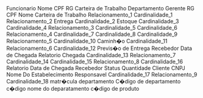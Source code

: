 
<?xml version="1.0" encoding="UTF-8" standalone="no"?>
<DIAGRAMA ID="1" TIPO="tpConceitual" UniversalUnicID="27C-58-CBA2-29-4055-C9-6D">
<InfoDiagrama ID="1">
<Versao Valor="3.2.0"/>
<Autores/>
<Observacao/>
<Width Valor="4096"/>
<Height Valor="4096"/>
<Alinhamento_v Valor="50"/>
<Alinhamento_h Valor="60"/>
<Zoom Valor="75"/>
<Fonte Estilo="1" Nome="Arial" Tamanho="12"/>
<Localizacao Left="0" Top="107"/>
<Realce Valor="false"/>
</InfoDiagrama>
<Entidade ID="3">
<Bounds Height="58" Left="923" Top="230" Width="120"/>
<DisablePainted Valor="false"/>
<Texto>Funcionario</Texto>
<Observacao/>
<Dicionario/>
<Fonte Estilo="1" Nome="Arial" Tamanho="12"/>
<Ancorado Valor="false"/>
<AtributosOcultos Valor=""/>
</Entidade>
<Atributo ID="9">
<Bounds Height="14" Left="1083" Top="260" Width="57"/>
<DisablePainted Valor="false"/>
<Texto>Nome</Texto>
<Observacao/>
<Dicionario/>
<Fonte Estilo="1" Nome="Arial" Tamanho="12"/>
<Ancorado Valor="false"/>
<DirecaoFromInspector Valor="0"/>
<Autosize Valor="true"/>
<Identificador Valor="false"/>
<Opcional Valor="false"/>
<Multivalorado Valor="false"/>
<CardMinFromString Valor="1"/>
<CardMaxFromString Valor="n"/>
<TipoAtributo Valor=""/>
</Atributo>
<Ligacao ID="10">
<DisablePainted Valor="false"/>
<Tag LinhaMestre="-1"/>
<Dashed Valor="false"/>
<Ancorado Valor="false"/>
<TemSetaPontaA Valor="false"/>
<TemSetaPontaB Valor="false"/>
<SetaAberta Valor="true"/>
<SetaLargura Valor="10"/>
<Inteligente Valor="true"/>
<Largura Valor="1"/>
<Ligacoes PontaA="3" PontaB="9"/>
<Pontos>
<Ponto Left="1040" Top="264"/>
<Ponto Left="1060" Top="264"/>
<Ponto Left="1060" Top="264"/>
<Ponto Left="1079" Top="264"/>
</Pontos>
</Ligacao>
<Atributo ID="11">
<Bounds Height="14" Left="1083" Top="246" Width="47"/>
<DisablePainted Valor="false"/>
<Texto>CPF</Texto>
<Observacao/>
<Dicionario/>
<Fonte Estilo="1" Nome="Arial" Tamanho="12"/>
<Ancorado Valor="false"/>
<DirecaoFromInspector Valor="0"/>
<Autosize Valor="true"/>
<Identificador Valor="false"/>
<Opcional Valor="false"/>
<Multivalorado Valor="false"/>
<CardMinFromString Valor="1"/>
<CardMaxFromString Valor="n"/>
<TipoAtributo Valor=""/>
</Atributo>
<Ligacao ID="12">
<DisablePainted Valor="false"/>
<Tag LinhaMestre="-1"/>
<Dashed Valor="false"/>
<Ancorado Valor="false"/>
<TemSetaPontaA Valor="false"/>
<TemSetaPontaB Valor="false"/>
<SetaAberta Valor="true"/>
<SetaLargura Valor="10"/>
<Inteligente Valor="true"/>
<Largura Valor="1"/>
<Ligacoes PontaA="3" PontaB="11"/>
<Pontos>
<Ponto Left="1040" Top="250"/>
<Ponto Left="1060" Top="250"/>
<Ponto Left="1060" Top="250"/>
<Ponto Left="1079" Top="250"/>
</Pontos>
</Ligacao>
<Atributo ID="15">
<Bounds Height="14" Left="1038" Top="196" Width="41"/>
<DisablePainted Valor="false"/>
<Texto>RG</Texto>
<Observacao/>
<Dicionario/>
<Fonte Estilo="1" Nome="Arial" Tamanho="12"/>
<Ancorado Valor="false"/>
<DirecaoFromInspector Valor="0"/>
<Autosize Valor="true"/>
<Identificador Valor="false"/>
<Opcional Valor="false"/>
<Multivalorado Valor="false"/>
<CardMinFromString Valor="1"/>
<CardMaxFromString Valor="n"/>
<TipoAtributo Valor=""/>
</Atributo>
<Ligacao ID="16">
<DisablePainted Valor="false"/>
<Tag LinhaMestre="-1"/>
<Dashed Valor="false"/>
<Ancorado Valor="false"/>
<TemSetaPontaA Valor="false"/>
<TemSetaPontaB Valor="false"/>
<SetaAberta Valor="true"/>
<SetaLargura Valor="10"/>
<Inteligente Valor="true"/>
<Largura Valor="1"/>
<Ligacoes PontaA="3" PontaB="15"/>
<Pontos>
<Ponto Left="1025" Top="226"/>
<Ponto Left="1025" Top="217"/>
<Ponto Left="1025" Top="217"/>
<Ponto Left="1025" Top="200"/>
<Ponto Left="1034" Top="200"/>
</Pontos>
</Ligacao>
<Atributo ID="20">
<Bounds Height="14" Left="1083" Top="278" Width="146"/>
<DisablePainted Valor="false"/>
<Texto>Carteira de Trabalho</Texto>
<Observacao/>
<Dicionario/>
<Fonte Estilo="1" Nome="Arial" Tamanho="12"/>
<Ancorado Valor="false"/>
<DirecaoFromInspector Valor="0"/>
<Autosize Valor="true"/>
<Identificador Valor="false"/>
<Opcional Valor="false"/>
<Multivalorado Valor="false"/>
<CardMinFromString Valor="1"/>
<CardMaxFromString Valor="n"/>
<TipoAtributo Valor=""/>
</Atributo>
<Ligacao ID="21">
<DisablePainted Valor="false"/>
<Tag LinhaMestre="-1"/>
<Dashed Valor="false"/>
<Ancorado Valor="false"/>
<TemSetaPontaA Valor="false"/>
<TemSetaPontaB Valor="false"/>
<SetaAberta Valor="true"/>
<SetaLargura Valor="10"/>
<Inteligente Valor="true"/>
<Largura Valor="1"/>
<Ligacoes PontaA="20" PontaB="3"/>
<Pontos>
<Ponto Left="1079" Top="282"/>
<Ponto Left="1060" Top="282"/>
<Ponto Left="1060" Top="282"/>
<Ponto Left="1040" Top="282"/>
</Pontos>
</Ligacao>
<Entidade ID="29">
<Bounds Height="58" Left="513" Top="42" Width="120"/>
<DisablePainted Valor="false"/>
<Texto>Departamento</Texto>
<Observacao/>
<Dicionario/>
<Fonte Estilo="1" Nome="Arial" Tamanho="12"/>
<Ancorado Valor="false"/>
<AtributosOcultos Valor=""/>
</Entidade>
<Entidade ID="36">
<Bounds Height="58" Left="498" Top="238" Width="120"/>
<DisablePainted Valor="false"/>
<Texto>Gerente</Texto>
<Observacao/>
<Dicionario/>
<Fonte Estilo="1" Nome="Arial" Tamanho="12"/>
<Ancorado Valor="false"/>
<AtributosOcultos Valor=""/>
</Entidade>
<Ligacao ID="37">
<DisablePainted Valor="false"/>
<Tag LinhaMestre="-1"/>
<Dashed Valor="false"/>
<Ancorado Valor="false"/>
<TemSetaPontaA Valor="false"/>
<TemSetaPontaB Valor="false"/>
<SetaAberta Valor="true"/>
<SetaLargura Valor="10"/>
<Inteligente Valor="true"/>
<Largura Valor="1"/>
<Ligacoes PontaA="36" PontaB="38"/>
<Pontos>
<Ponto Left="600" Top="234"/>
<Ponto Left="600" Top="225"/>
<Ponto Left="600" Top="225"/>
<Ponto Left="600" Top="208"/>
<Ponto Left="609" Top="208"/>
</Pontos>
</Ligacao>
<Atributo ID="38">
<Bounds Height="14" Left="613" Top="204" Width="41"/>
<DisablePainted Valor="false"/>
<Texto>RG</Texto>
<Observacao/>
<Dicionario/>
<Fonte Estilo="1" Nome="Arial" Tamanho="12"/>
<Ancorado Valor="false"/>
<DirecaoFromInspector Valor="0"/>
<Autosize Valor="true"/>
<Identificador Valor="false"/>
<Opcional Valor="false"/>
<Multivalorado Valor="false"/>
<CardMinFromString Valor="1"/>
<CardMaxFromString Valor="n"/>
<TipoAtributo Valor=""/>
</Atributo>
<Ligacao ID="39">
<DisablePainted Valor="false"/>
<Tag LinhaMestre="-1"/>
<Dashed Valor="false"/>
<Ancorado Valor="false"/>
<TemSetaPontaA Valor="false"/>
<TemSetaPontaB Valor="false"/>
<SetaAberta Valor="true"/>
<SetaLargura Valor="10"/>
<Inteligente Valor="true"/>
<Largura Valor="1"/>
<Ligacoes PontaA="36" PontaB="42"/>
<Pontos>
<Ponto Left="615" Top="258"/>
<Ponto Left="635" Top="258"/>
<Ponto Left="635" Top="258"/>
<Ponto Left="654" Top="258"/>
</Pontos>
</Ligacao>
<Ligacao ID="40">
<DisablePainted Valor="false"/>
<Tag LinhaMestre="-1"/>
<Dashed Valor="false"/>
<Ancorado Valor="false"/>
<TemSetaPontaA Valor="false"/>
<TemSetaPontaB Valor="false"/>
<SetaAberta Valor="true"/>
<SetaLargura Valor="10"/>
<Inteligente Valor="true"/>
<Largura Valor="1"/>
<Ligacoes PontaA="36" PontaB="43"/>
<Pontos>
<Ponto Left="615" Top="272"/>
<Ponto Left="635" Top="272"/>
<Ponto Left="635" Top="272"/>
<Ponto Left="654" Top="272"/>
</Pontos>
</Ligacao>
<Ligacao ID="41">
<DisablePainted Valor="false"/>
<Tag LinhaMestre="-1"/>
<Dashed Valor="false"/>
<Ancorado Valor="false"/>
<TemSetaPontaA Valor="false"/>
<TemSetaPontaB Valor="false"/>
<SetaAberta Valor="true"/>
<SetaLargura Valor="10"/>
<Inteligente Valor="true"/>
<Largura Valor="1"/>
<Ligacoes PontaA="44" PontaB="36"/>
<Pontos>
<Ponto Left="654" Top="290"/>
<Ponto Left="635" Top="290"/>
<Ponto Left="635" Top="290"/>
<Ponto Left="615" Top="290"/>
</Pontos>
</Ligacao>
<Atributo ID="42">
<Bounds Height="14" Left="658" Top="254" Width="47"/>
<DisablePainted Valor="false"/>
<Texto>CPF</Texto>
<Observacao/>
<Dicionario/>
<Fonte Estilo="1" Nome="Arial" Tamanho="12"/>
<Ancorado Valor="false"/>
<DirecaoFromInspector Valor="0"/>
<Autosize Valor="true"/>
<Identificador Valor="false"/>
<Opcional Valor="false"/>
<Multivalorado Valor="false"/>
<CardMinFromString Valor="1"/>
<CardMaxFromString Valor="n"/>
<TipoAtributo Valor=""/>
</Atributo>
<Atributo ID="43">
<Bounds Height="14" Left="658" Top="268" Width="57"/>
<DisablePainted Valor="false"/>
<Texto>Nome</Texto>
<Observacao/>
<Dicionario/>
<Fonte Estilo="1" Nome="Arial" Tamanho="12"/>
<Ancorado Valor="false"/>
<DirecaoFromInspector Valor="0"/>
<Autosize Valor="true"/>
<Identificador Valor="false"/>
<Opcional Valor="false"/>
<Multivalorado Valor="false"/>
<CardMinFromString Valor="1"/>
<CardMaxFromString Valor="n"/>
<TipoAtributo Valor=""/>
</Atributo>
<Atributo ID="44">
<Bounds Height="14" Left="658" Top="286" Width="146"/>
<DisablePainted Valor="false"/>
<Texto>Carteira de Trabalho</Texto>
<Observacao/>
<Dicionario/>
<Fonte Estilo="1" Nome="Arial" Tamanho="12"/>
<Ancorado Valor="false"/>
<DirecaoFromInspector Valor="0"/>
<Autosize Valor="true"/>
<Identificador Valor="false"/>
<Opcional Valor="false"/>
<Multivalorado Valor="false"/>
<CardMinFromString Valor="1"/>
<CardMaxFromString Valor="n"/>
<TipoAtributo Valor=""/>
</Atributo>
<Relacionamento ID="50">
<Bounds Height="50" Left="753" Top="325" Width="150"/>
<DisablePainted Valor="false"/>
<Texto>Relacionamento_1</Texto>
<Observacao/>
<Dicionario/>
<Fonte Estilo="1" Nome="Arial" Tamanho="12"/>
<Ancorado Valor="false"/>
</Relacionamento>
<Ligacao ID="55">
<DisablePainted Valor="false"/>
<Tag LinhaMestre="-1"/>
<Dashed Valor="false"/>
<Ancorado Valor="false"/>
<TemSetaPontaA Valor="false"/>
<TemSetaPontaB Valor="false"/>
<SetaAberta Valor="true"/>
<SetaLargura Valor="10"/>
<Inteligente Valor="true"/>
<Largura Valor="1"/>
<Ligacoes PontaA="36" PontaB="50"/>
<Pontos>
<Ponto Left="582" Top="293"/>
<Ponto Left="582" Top="339"/>
<Ponto Left="775" Top="339"/>
</Pontos>
<Cardinalidade ID="58">
<Bounds Height="15" Left="548" Top="303" Width="36"/>
<DisablePainted Valor="false"/>
<Texto>Cardinalidade_1</Texto>
<Observacao/>
<Dicionario/>
<Fonte Estilo="1" Nome="Arial" Tamanho="12"/>
<Ancorado Valor="false"/>
<TamanhoAutmatico Valor="true"/>
<Card Valor="2"/>
<MovimentacaoManual Valor="false"/>
<Papel Valor=""/>
</Cardinalidade>
</Ligacao>
<Relacionamento ID="63">
<Bounds Height="50" Left="482" Top="142" Width="150"/>
<DisablePainted Valor="false"/>
<Texto>Relacionamento_2</Texto>
<Observacao/>
<Dicionario/>
<Fonte Estilo="1" Nome="Arial" Tamanho="12"/>
<Ancorado Valor="false"/>
</Relacionamento>
<Entidade ID="68">
<Bounds Height="58" Left="456" Top="482" Width="120"/>
<DisablePainted Valor="false"/>
<Texto>Entrega</Texto>
<Observacao/>
<Dicionario/>
<Fonte Estilo="1" Nome="Arial" Tamanho="12"/>
<Ancorado Valor="false"/>
<AtributosOcultos Valor=""/>
</Entidade>
<Ligacao ID="69">
<DisablePainted Valor="false"/>
<Tag LinhaMestre="-1"/>
<Dashed Valor="false"/>
<Ancorado Valor="false"/>
<TemSetaPontaA Valor="false"/>
<TemSetaPontaB Valor="false"/>
<SetaAberta Valor="true"/>
<SetaLargura Valor="10"/>
<Inteligente Valor="true"/>
<Largura Valor="1"/>
<Ligacoes PontaA="50" PontaB="3"/>
<Pontos>
<Ponto Left="825" Top="322"/>
<Ponto Left="825" Top="303"/>
<Ponto Left="991" Top="303"/>
<Ponto Left="991" Top="285"/>
</Pontos>
<Cardinalidade ID="70">
<Bounds Height="15" Left="957" Top="295" Width="36"/>
<DisablePainted Valor="false"/>
<Texto>Cardinalidade_2</Texto>
<Observacao/>
<Dicionario/>
<Fonte Estilo="1" Nome="Arial" Tamanho="12"/>
<Ancorado Valor="false"/>
<TamanhoAutmatico Valor="true"/>
<Card Valor="2"/>
<MovimentacaoManual Valor="false"/>
<Papel Valor=""/>
</Cardinalidade>
</Ligacao>
<Entidade ID="72">
<Bounds Height="58" Left="867" Top="566" Width="120"/>
<DisablePainted Valor="false"/>
<Texto>Estoque</Texto>
<Observacao/>
<Dicionario/>
<Fonte Estilo="1" Nome="Arial" Tamanho="12"/>
<Ancorado Valor="false"/>
<AtributosOcultos Valor=""/>
</Entidade>
<Ligacao ID="73">
<DisablePainted Valor="false"/>
<Tag LinhaMestre="-1"/>
<Dashed Valor="false"/>
<Ancorado Valor="false"/>
<TemSetaPontaA Valor="false"/>
<TemSetaPontaB Valor="false"/>
<SetaAberta Valor="true"/>
<SetaLargura Valor="10"/>
<Inteligente Valor="true"/>
<Largura Valor="1"/>
<Ligacoes PontaA="36" PontaB="63"/>
<Pontos>
<Ponto Left="553" Top="234"/>
<Ponto Left="553" Top="212"/>
<Ponto Left="554" Top="212"/>
<Ponto Left="554" Top="189"/>
</Pontos>
<Cardinalidade ID="74">
<Bounds Height="15" Left="519" Top="215" Width="34"/>
<DisablePainted Valor="false"/>
<Texto>Cardinalidade_3</Texto>
<Observacao/>
<Dicionario/>
<Fonte Estilo="1" Nome="Arial" Tamanho="12"/>
<Ancorado Valor="false"/>
<TamanhoAutmatico Valor="true"/>
<Card Valor="0"/>
<MovimentacaoManual Valor="false"/>
<Papel Valor=""/>
</Cardinalidade>
</Ligacao>
<Ligacao ID="75">
<DisablePainted Valor="false"/>
<Tag LinhaMestre="-1"/>
<Dashed Valor="false"/>
<Ancorado Valor="false"/>
<TemSetaPontaA Valor="false"/>
<TemSetaPontaB Valor="false"/>
<SetaAberta Valor="true"/>
<SetaLargura Valor="10"/>
<Inteligente Valor="true"/>
<Largura Valor="1"/>
<Ligacoes PontaA="29" PontaB="63"/>
<Pontos>
<Ponto Left="579" Top="97"/>
<Ponto Left="579" Top="118"/>
<Ponto Left="579" Top="118"/>
<Ponto Left="579" Top="148"/>
</Pontos>
<Cardinalidade ID="76">
<Bounds Height="15" Left="547" Top="107" Width="34"/>
<DisablePainted Valor="false"/>
<Texto>Cardinalidade_4</Texto>
<Observacao/>
<Dicionario/>
<Fonte Estilo="1" Nome="Arial" Tamanho="12"/>
<Ancorado Valor="false"/>
<TamanhoAutmatico Valor="true"/>
<Card Valor="0"/>
<MovimentacaoManual Valor="false"/>
<Papel Valor=""/>
</Cardinalidade>
</Ligacao>
<Relacionamento ID="79">
<Bounds Height="50" Left="406" Top="367" Width="150"/>
<DisablePainted Valor="false"/>
<Texto>Relacionamento_3</Texto>
<Observacao/>
<Dicionario/>
<Fonte Estilo="1" Nome="Arial" Tamanho="12"/>
<Ancorado Valor="false"/>
</Relacionamento>
<Ligacao ID="80">
<DisablePainted Valor="false"/>
<Tag LinhaMestre="-1"/>
<Dashed Valor="false"/>
<Ancorado Valor="false"/>
<TemSetaPontaA Valor="false"/>
<TemSetaPontaB Valor="false"/>
<SetaAberta Valor="true"/>
<SetaLargura Valor="10"/>
<Inteligente Valor="true"/>
<Largura Valor="1"/>
<Ligacoes PontaA="36" PontaB="79"/>
<Pontos>
<Ponto Left="494" Top="265"/>
<Ponto Left="453" Top="265"/>
<Ponto Left="453" Top="373"/>
</Pontos>
<Cardinalidade ID="81">
<Bounds Height="15" Left="454" Top="252" Width="34"/>
<DisablePainted Valor="false"/>
<Texto>Cardinalidade_5</Texto>
<Observacao/>
<Dicionario/>
<Fonte Estilo="1" Nome="Arial" Tamanho="12"/>
<Ancorado Valor="false"/>
<TamanhoAutmatico Valor="true"/>
<Card Valor="0"/>
<MovimentacaoManual Valor="false"/>
<Papel Valor=""/>
</Cardinalidade>
</Ligacao>
<Ligacao ID="82">
<DisablePainted Valor="false"/>
<Tag LinhaMestre="-1"/>
<Dashed Valor="false"/>
<Ancorado Valor="false"/>
<TemSetaPontaA Valor="false"/>
<TemSetaPontaB Valor="false"/>
<SetaAberta Valor="true"/>
<SetaLargura Valor="10"/>
<Inteligente Valor="true"/>
<Largura Valor="1"/>
<Ligacoes PontaA="79" PontaB="68"/>
<Pontos>
<Ponto Left="503" Top="406"/>
<Ponto Left="503" Top="446"/>
<Ponto Left="503" Top="446"/>
<Ponto Left="503" Top="478"/>
</Pontos>
<Cardinalidade ID="83">
<Bounds Height="15" Left="469" Top="459" Width="36"/>
<DisablePainted Valor="false"/>
<Texto>Cardinalidade_6</Texto>
<Observacao/>
<Dicionario/>
<Fonte Estilo="1" Nome="Arial" Tamanho="12"/>
<Ancorado Valor="false"/>
<TamanhoAutmatico Valor="true"/>
<Card Valor="3"/>
<MovimentacaoManual Valor="false"/>
<Papel Valor=""/>
</Cardinalidade>
</Ligacao>
<Relacionamento ID="84">
<Bounds Height="50" Left="593" Top="566" Width="150"/>
<DisablePainted Valor="false"/>
<Texto>Relacionamento_4</Texto>
<Observacao/>
<Dicionario/>
<Fonte Estilo="1" Nome="Arial" Tamanho="12"/>
<Ancorado Valor="false"/>
</Relacionamento>
<Ligacao ID="85">
<DisablePainted Valor="false"/>
<Tag LinhaMestre="-1"/>
<Dashed Valor="false"/>
<Ancorado Valor="false"/>
<TemSetaPontaA Valor="false"/>
<TemSetaPontaB Valor="false"/>
<SetaAberta Valor="true"/>
<SetaLargura Valor="10"/>
<Inteligente Valor="true"/>
<Largura Valor="1"/>
<Ligacoes PontaA="68" PontaB="84"/>
<Pontos>
<Ponto Left="545" Top="537"/>
<Ponto Left="545" Top="623"/>
<Ponto Left="640" Top="623"/>
<Ponto Left="640" Top="605"/>
</Pontos>
<Cardinalidade ID="86">
<Bounds Height="15" Left="511" Top="547" Width="34"/>
<DisablePainted Valor="false"/>
<Texto>Cardinalidade_7</Texto>
<Observacao/>
<Dicionario/>
<Fonte Estilo="1" Nome="Arial" Tamanho="12"/>
<Ancorado Valor="false"/>
<TamanhoAutmatico Valor="true"/>
<Card Valor="0"/>
<MovimentacaoManual Valor="false"/>
<Papel Valor=""/>
</Cardinalidade>
</Ligacao>
<Ligacao ID="87">
<DisablePainted Valor="false"/>
<Tag LinhaMestre="-1"/>
<Dashed Valor="false"/>
<Ancorado Valor="false"/>
<TemSetaPontaA Valor="false"/>
<TemSetaPontaB Valor="false"/>
<SetaAberta Valor="true"/>
<SetaLargura Valor="10"/>
<Inteligente Valor="true"/>
<Largura Valor="1"/>
<Ligacoes PontaA="84" PontaB="72"/>
<Pontos>
<Ponto Left="690" Top="605"/>
<Ponto Left="690" Top="631"/>
<Ponto Left="918" Top="631"/>
<Ponto Left="918" Top="621"/>
</Pontos>
<Cardinalidade ID="88">
<Bounds Height="15" Left="1010" Top="621" Width="36"/>
<DisablePainted Valor="false"/>
<Texto>Cardinalidade_8</Texto>
<Observacao/>
<Dicionario/>
<Fonte Estilo="1" Nome="Arial" Tamanho="12"/>
<Ancorado Valor="false"/>
<TamanhoAutmatico Valor="true"/>
<Card Valor="2"/>
<MovimentacaoManual Valor="true"/>
<Papel Valor=""/>
</Cardinalidade>
</Ligacao>
<Ligacao ID="102">
<DisablePainted Valor="false"/>
<Tag LinhaMestre="-1"/>
<Dashed Valor="false"/>
<Ancorado Valor="false"/>
<TemSetaPontaA Valor="false"/>
<TemSetaPontaB Valor="false"/>
<SetaAberta Valor="true"/>
<SetaLargura Valor="10"/>
<Inteligente Valor="true"/>
<Largura Valor="1"/>
<Ligacoes PontaA="103" PontaB="68"/>
<Pontos>
<Ponto Left="783" Top="416"/>
<Ponto Left="532" Top="416"/>
<Ponto Left="532" Top="478"/>
</Pontos>
<Cardinalidade ID="104">
<Bounds Height="15" Left="540" Top="459" Width="36"/>
<DisablePainted Valor="false"/>
<Texto>Cardinalidade_9</Texto>
<Observacao/>
<Dicionario/>
<Fonte Estilo="1" Nome="Arial" Tamanho="12"/>
<Ancorado Valor="false"/>
<TamanhoAutmatico Valor="true"/>
<Card Valor="3"/>
<MovimentacaoManual Valor="true"/>
<Papel Valor=""/>
</Cardinalidade>
</Ligacao>
<Relacionamento ID="103">
<Bounds Height="50" Left="786" Top="394" Width="150"/>
<DisablePainted Valor="false"/>
<Texto>Relacionamento_5</Texto>
<Observacao/>
<Dicionario/>
<Fonte Estilo="1" Nome="Arial" Tamanho="12"/>
<Ancorado Valor="false"/>
</Relacionamento>
<Ligacao ID="105">
<DisablePainted Valor="false"/>
<Tag LinhaMestre="-1"/>
<Dashed Valor="false"/>
<Ancorado Valor="false"/>
<TemSetaPontaA Valor="false"/>
<TemSetaPontaB Valor="false"/>
<SetaAberta Valor="true"/>
<SetaLargura Valor="10"/>
<Inteligente Valor="true"/>
<Largura Valor="1"/>
<Ligacoes PontaA="3" PontaB="103"/>
<Pontos>
<Ponto Left="994" Top="285"/>
<Ponto Left="994" Top="408"/>
<Ponto Left="908" Top="408"/>
</Pontos>
<Cardinalidade ID="106">
<Bounds Height="15" Left="994" Top="305" Width="34"/>
<DisablePainted Valor="false"/>
<Texto>Cardinalidade_10</Texto>
<Observacao/>
<Dicionario/>
<Fonte Estilo="1" Nome="Arial" Tamanho="12"/>
<Ancorado Valor="false"/>
<TamanhoAutmatico Valor="true"/>
<Card Valor="0"/>
<MovimentacaoManual Valor="true"/>
<Papel Valor=""/>
</Cardinalidade>
</Ligacao>
<Entidade ID="109">
<Bounds Height="58" Left="958" Top="461" Width="120"/>
<DisablePainted Valor="false"/>
<Texto>Caminh�o</Texto>
<Observacao/>
<Dicionario/>
<Fonte Estilo="1" Nome="Arial" Tamanho="12"/>
<Ancorado Valor="false"/>
<AtributosOcultos Valor=""/>
</Entidade>
<Ligacao ID="110">
<DisablePainted Valor="false"/>
<Tag LinhaMestre="-1"/>
<Dashed Valor="false"/>
<Ancorado Valor="false"/>
<TemSetaPontaA Valor="false"/>
<TemSetaPontaB Valor="false"/>
<SetaAberta Valor="true"/>
<SetaLargura Valor="10"/>
<Inteligente Valor="true"/>
<Largura Valor="1"/>
<Ligacoes PontaA="111" PontaB="68"/>
<Pontos>
<Ponto Left="652" Top="504"/>
<Ponto Left="612" Top="504"/>
<Ponto Left="612" Top="515"/>
<Ponto Left="573" Top="515"/>
</Pontos>
<Cardinalidade ID="112">
<Bounds Height="15" Left="583" Top="502" Width="36"/>
<DisablePainted Valor="false"/>
<Texto>Cardinalidade_11</Texto>
<Observacao/>
<Dicionario/>
<Fonte Estilo="1" Nome="Arial" Tamanho="12"/>
<Ancorado Valor="false"/>
<TamanhoAutmatico Valor="true"/>
<Card Valor="3"/>
<MovimentacaoManual Valor="false"/>
<Papel Valor=""/>
</Cardinalidade>
</Ligacao>
<Relacionamento ID="111">
<Bounds Height="50" Left="655" Top="482" Width="150"/>
<DisablePainted Valor="false"/>
<Texto>Relacionamento_6</Texto>
<Observacao/>
<Dicionario/>
<Fonte Estilo="1" Nome="Arial" Tamanho="12"/>
<Ancorado Valor="false"/>
</Relacionamento>
<Ligacao ID="113">
<DisablePainted Valor="false"/>
<Tag LinhaMestre="-1"/>
<Dashed Valor="false"/>
<Ancorado Valor="false"/>
<TemSetaPontaA Valor="false"/>
<TemSetaPontaB Valor="false"/>
<SetaAberta Valor="true"/>
<SetaLargura Valor="10"/>
<Inteligente Valor="true"/>
<Largura Valor="1"/>
<Ligacoes PontaA="109" PontaB="111"/>
<Pontos>
<Ponto Left="954" Top="489"/>
<Ponto Left="878" Top="489"/>
<Ponto Left="878" Top="504"/>
<Ponto Left="802" Top="504"/>
</Pontos>
<Cardinalidade ID="114">
<Bounds Height="15" Left="914" Top="476" Width="36"/>
<DisablePainted Valor="false"/>
<Texto>Cardinalidade_12</Texto>
<Observacao/>
<Dicionario/>
<Fonte Estilo="1" Nome="Arial" Tamanho="12"/>
<Ancorado Valor="false"/>
<TamanhoAutmatico Valor="true"/>
<Card Valor="3"/>
<MovimentacaoManual Valor="false"/>
<Papel Valor=""/>
</Cardinalidade>
</Ligacao>
<Atributo ID="123">
<Bounds Height="14" Left="269" Top="451" Width="143"/>
<DisablePainted Valor="false"/>
<Texto>Previs�o de Entrega</Texto>
<Observacao/>
<Dicionario/>
<Fonte Estilo="1" Nome="Arial" Tamanho="12"/>
<Ancorado Valor="false"/>
<DirecaoFromInspector Valor="1"/>
<Autosize Valor="true"/>
<Identificador Valor="false"/>
<Opcional Valor="false"/>
<Multivalorado Valor="false"/>
<CardMinFromString Valor="1"/>
<CardMaxFromString Valor="n"/>
<TipoAtributo Valor=""/>
</Atributo>
<Atributo ID="124">
<Bounds Height="14" Left="315" Top="532" Width="87"/>
<DisablePainted Valor="false"/>
<Texto>Recebedor</Texto>
<Observacao/>
<Dicionario/>
<Fonte Estilo="1" Nome="Arial" Tamanho="12"/>
<Ancorado Valor="false"/>
<DirecaoFromInspector Valor="1"/>
<Autosize Valor="true"/>
<Identificador Valor="false"/>
<Opcional Valor="false"/>
<Multivalorado Valor="false"/>
<CardMinFromString Valor="1"/>
<CardMaxFromString Valor="n"/>
<TipoAtributo Valor=""/>
</Atributo>
<Atributo ID="125">
<Bounds Height="14" Left="258" Top="514" Width="125"/>
<DisablePainted Valor="false"/>
<Texto>Data de Chegada</Texto>
<Observacao/>
<Dicionario/>
<Fonte Estilo="1" Nome="Arial" Tamanho="12"/>
<Ancorado Valor="false"/>
<DirecaoFromInspector Valor="1"/>
<Autosize Valor="true"/>
<Identificador Valor="false"/>
<Opcional Valor="false"/>
<Multivalorado Valor="false"/>
<CardMinFromString Valor="1"/>
<CardMaxFromString Valor="n"/>
<TipoAtributo Valor=""/>
</Atributo>
<Atributo ID="126">
<Bounds Height="14" Left="315" Top="470" Width="78"/>
<DisablePainted Valor="false"/>
<Texto>Relatorio</Texto>
<Observacao/>
<Dicionario/>
<Fonte Estilo="1" Nome="Arial" Tamanho="12"/>
<Ancorado Valor="false"/>
<DirecaoFromInspector Valor="1"/>
<Autosize Valor="true"/>
<Identificador Valor="false"/>
<Opcional Valor="false"/>
<Multivalorado Valor="false"/>
<CardMinFromString Valor="1"/>
<CardMaxFromString Valor="n"/>
<TipoAtributo Valor=""/>
</Atributo>
<Ligacao ID="132">
<DisablePainted Valor="false"/>
<Tag LinhaMestre="-1"/>
<Dashed Valor="false"/>
<Ancorado Valor="false"/>
<TemSetaPontaA Valor="false"/>
<TemSetaPontaB Valor="false"/>
<SetaAberta Valor="true"/>
<SetaLargura Valor="10"/>
<Inteligente Valor="true"/>
<Largura Valor="1"/>
<Ligacoes PontaA="126" PontaB="68"/>
<Pontos>
<Ponto Left="391" Top="474"/>
<Ponto Left="421" Top="474"/>
<Ponto Left="421" Top="511"/>
<Ponto Left="452" Top="511"/>
</Pontos>
</Ligacao>
<Ligacao ID="133">
<DisablePainted Valor="false"/>
<Tag LinhaMestre="-1"/>
<Dashed Valor="false"/>
<Ancorado Valor="false"/>
<TemSetaPontaA Valor="false"/>
<TemSetaPontaB Valor="false"/>
<SetaAberta Valor="true"/>
<SetaLargura Valor="10"/>
<Inteligente Valor="true"/>
<Largura Valor="1"/>
<Ligacoes PontaA="125" PontaB="68"/>
<Pontos>
<Ponto Left="381" Top="518"/>
<Ponto Left="416" Top="518"/>
<Ponto Left="416" Top="512"/>
<Ponto Left="452" Top="512"/>
</Pontos>
</Ligacao>
<Ligacao ID="134">
<DisablePainted Valor="false"/>
<Tag LinhaMestre="-1"/>
<Dashed Valor="false"/>
<Ancorado Valor="false"/>
<TemSetaPontaA Valor="false"/>
<TemSetaPontaB Valor="false"/>
<SetaAberta Valor="true"/>
<SetaLargura Valor="10"/>
<Inteligente Valor="true"/>
<Largura Valor="1"/>
<Ligacoes PontaA="124" PontaB="68"/>
<Pontos>
<Ponto Left="400" Top="536"/>
<Ponto Left="426" Top="536"/>
<Ponto Left="426" Top="518"/>
<Ponto Left="452" Top="518"/>
</Pontos>
</Ligacao>
<Ligacao ID="135">
<DisablePainted Valor="false"/>
<Tag LinhaMestre="-1"/>
<Dashed Valor="false"/>
<Ancorado Valor="false"/>
<TemSetaPontaA Valor="false"/>
<TemSetaPontaB Valor="false"/>
<SetaAberta Valor="true"/>
<SetaLargura Valor="10"/>
<Inteligente Valor="true"/>
<Largura Valor="1"/>
<Ligacoes PontaA="123" PontaB="68"/>
<Pontos>
<Ponto Left="410" Top="455"/>
<Ponto Left="431" Top="455"/>
<Ponto Left="431" Top="498"/>
<Ponto Left="452" Top="498"/>
</Pontos>
</Ligacao>
<Entidade ID="142">
<Bounds Height="58" Left="1232" Top="568" Width="120"/>
<DisablePainted Valor="false"/>
<Texto>Chegada</Texto>
<Observacao/>
<Dicionario/>
<Fonte Estilo="1" Nome="Arial" Tamanho="12"/>
<Ancorado Valor="false"/>
<AtributosOcultos Valor=""/>
</Entidade>
<Ligacao ID="143">
<DisablePainted Valor="false"/>
<Tag LinhaMestre="-1"/>
<Dashed Valor="false"/>
<Ancorado Valor="false"/>
<TemSetaPontaA Valor="false"/>
<TemSetaPontaB Valor="false"/>
<SetaAberta Valor="true"/>
<SetaLargura Valor="10"/>
<Inteligente Valor="true"/>
<Largura Valor="1"/>
<Ligacoes PontaA="144" PontaB="72"/>
<Pontos>
<Ponto Left="1031" Top="593"/>
<Ponto Left="1007" Top="593"/>
<Ponto Left="1007" Top="631"/>
<Ponto Left="954" Top="631"/>
<Ponto Left="954" Top="621"/>
</Pontos>
<Cardinalidade ID="145">
<Bounds Height="15" Left="920" Top="631" Width="36"/>
<DisablePainted Valor="false"/>
<Texto>Cardinalidade_13</Texto>
<Observacao/>
<Dicionario/>
<Fonte Estilo="1" Nome="Arial" Tamanho="12"/>
<Ancorado Valor="false"/>
<TamanhoAutmatico Valor="true"/>
<Card Valor="2"/>
<MovimentacaoManual Valor="false"/>
<Papel Valor=""/>
</Cardinalidade>
</Ligacao>
<Relacionamento ID="144">
<Bounds Height="50" Left="1034" Top="571" Width="150"/>
<DisablePainted Valor="false"/>
<Texto>Relacionamento_7</Texto>
<Observacao/>
<Dicionario/>
<Fonte Estilo="1" Nome="Arial" Tamanho="12"/>
<Ancorado Valor="false"/>
</Relacionamento>
<Ligacao ID="146">
<DisablePainted Valor="false"/>
<Tag LinhaMestre="-1"/>
<Dashed Valor="false"/>
<Ancorado Valor="false"/>
<TemSetaPontaA Valor="false"/>
<TemSetaPontaB Valor="false"/>
<SetaAberta Valor="true"/>
<SetaLargura Valor="10"/>
<Inteligente Valor="true"/>
<Largura Valor="1"/>
<Ligacoes PontaA="142" PontaB="144"/>
<Pontos>
<Ponto Left="1272" Top="564"/>
<Ponto Left="1272" Top="555"/>
<Ponto Left="1205" Top="555"/>
<Ponto Left="1205" Top="593"/>
<Ponto Left="1181" Top="593"/>
</Pontos>
<Cardinalidade ID="147">
<Bounds Height="15" Left="1238" Top="545" Width="36"/>
<DisablePainted Valor="false"/>
<Texto>Cardinalidade_14</Texto>
<Observacao/>
<Dicionario/>
<Fonte Estilo="1" Nome="Arial" Tamanho="12"/>
<Ancorado Valor="false"/>
<TamanhoAutmatico Valor="true"/>
<Card Valor="2"/>
<MovimentacaoManual Valor="false"/>
<Papel Valor=""/>
</Cardinalidade>
</Ligacao>
<Ligacao ID="149">
<DisablePainted Valor="false"/>
<Tag LinhaMestre="-1"/>
<Dashed Valor="false"/>
<Ancorado Valor="false"/>
<TemSetaPontaA Valor="false"/>
<TemSetaPontaB Valor="false"/>
<SetaAberta Valor="true"/>
<SetaLargura Valor="10"/>
<Inteligente Valor="true"/>
<Largura Valor="1"/>
<Ligacoes PontaA="150" PontaB="142"/>
<Pontos>
<Ponto Left="1267" Top="420"/>
<Ponto Left="1305" Top="420"/>
<Ponto Left="1305" Top="564"/>
</Pontos>
<Cardinalidade ID="151">
<Bounds Height="15" Left="1271" Top="545" Width="36"/>
<DisablePainted Valor="false"/>
<Texto>Cardinalidade_15</Texto>
<Observacao/>
<Dicionario/>
<Fonte Estilo="1" Nome="Arial" Tamanho="12"/>
<Ancorado Valor="false"/>
<TamanhoAutmatico Valor="true"/>
<Card Valor="2"/>
<MovimentacaoManual Valor="false"/>
<Papel Valor=""/>
</Cardinalidade>
</Ligacao>
<Relacionamento ID="150">
<Bounds Height="50" Left="1120" Top="398" Width="150"/>
<DisablePainted Valor="false"/>
<Texto>Relacionamento_8</Texto>
<Observacao/>
<Dicionario/>
<Fonte Estilo="1" Nome="Arial" Tamanho="12"/>
<Ancorado Valor="false"/>
</Relacionamento>
<Ligacao ID="152">
<DisablePainted Valor="false"/>
<Tag LinhaMestre="-1"/>
<Dashed Valor="false"/>
<Ancorado Valor="false"/>
<TemSetaPontaA Valor="false"/>
<TemSetaPontaB Valor="false"/>
<SetaAberta Valor="true"/>
<SetaLargura Valor="10"/>
<Inteligente Valor="true"/>
<Largura Valor="1"/>
<Ligacoes PontaA="3" PontaB="150"/>
<Pontos>
<Ponto Left="1031" Top="285"/>
<Ponto Left="1031" Top="412"/>
<Ponto Left="1142" Top="412"/>
</Pontos>
<Cardinalidade ID="153">
<Bounds Height="15" Left="1045" Top="302" Width="34"/>
<DisablePainted Valor="false"/>
<Texto>Cardinalidade_16</Texto>
<Observacao/>
<Dicionario/>
<Fonte Estilo="1" Nome="Arial" Tamanho="12"/>
<Ancorado Valor="false"/>
<TamanhoAutmatico Valor="true"/>
<Card Valor="0"/>
<MovimentacaoManual Valor="true"/>
<Papel Valor=""/>
</Cardinalidade>
</Ligacao>
<Atributo ID="158">
<Bounds Height="14" Left="1407" Top="508" Width="78"/>
<DisablePainted Valor="false"/>
<Texto>Relatorio</Texto>
<Observacao/>
<Dicionario/>
<Fonte Estilo="1" Nome="Arial" Tamanho="12"/>
<Ancorado Valor="false"/>
<DirecaoFromInspector Valor="1"/>
<Autosize Valor="true"/>
<Identificador Valor="false"/>
<Opcional Valor="false"/>
<Multivalorado Valor="false"/>
<CardMinFromString Valor="1"/>
<CardMaxFromString Valor="n"/>
<TipoAtributo Valor=""/>
</Atributo>
<Atributo ID="159">
<Bounds Height="14" Left="1319" Top="646" Width="125"/>
<DisablePainted Valor="false"/>
<Texto>Data de Chegada</Texto>
<Observacao/>
<Dicionario/>
<Fonte Estilo="1" Nome="Arial" Tamanho="12"/>
<Ancorado Valor="false"/>
<DirecaoFromInspector Valor="0"/>
<Autosize Valor="true"/>
<Identificador Valor="false"/>
<Opcional Valor="false"/>
<Multivalorado Valor="false"/>
<CardMinFromString Valor="1"/>
<CardMaxFromString Valor="n"/>
<TipoAtributo Valor=""/>
</Atributo>
<Atributo ID="160">
<Bounds Height="14" Left="1476" Top="592" Width="87"/>
<DisablePainted Valor="false"/>
<Texto>Recebedor</Texto>
<Observacao/>
<Dicionario/>
<Fonte Estilo="1" Nome="Arial" Tamanho="12"/>
<Ancorado Valor="false"/>
<DirecaoFromInspector Valor="1"/>
<Autosize Valor="true"/>
<Identificador Valor="false"/>
<Opcional Valor="false"/>
<Multivalorado Valor="false"/>
<CardMinFromString Valor="1"/>
<CardMaxFromString Valor="n"/>
<TipoAtributo Valor=""/>
</Atributo>
<Ligacao ID="161">
<DisablePainted Valor="false"/>
<Tag LinhaMestre="-1"/>
<Dashed Valor="false"/>
<Ancorado Valor="false"/>
<TemSetaPontaA Valor="false"/>
<TemSetaPontaB Valor="false"/>
<SetaAberta Valor="true"/>
<SetaLargura Valor="10"/>
<Inteligente Valor="true"/>
<Largura Valor="1"/>
<Ligacoes PontaA="158" PontaB="-1"/>
<Pontos>
<Ponto Left="1403" Top="512"/>
<Ponto Left="1345" Top="569"/>
</Pontos>
</Ligacao>
<Ligacao ID="162">
<DisablePainted Valor="false"/>
<Tag LinhaMestre="-1"/>
<Dashed Valor="false"/>
<Ancorado Valor="false"/>
<TemSetaPontaA Valor="false"/>
<TemSetaPontaB Valor="false"/>
<SetaAberta Valor="true"/>
<SetaLargura Valor="10"/>
<Inteligente Valor="true"/>
<Largura Valor="1"/>
<Ligacoes PontaA="159" PontaB="142"/>
<Pontos>
<Ponto Left="1315" Top="650"/>
<Ponto Left="1306" Top="650"/>
<Ponto Left="1306" Top="633"/>
<Ponto Left="1306" Top="633"/>
<Ponto Left="1306" Top="633"/>
<Ponto Left="1306" Top="623"/>
</Pontos>
</Ligacao>
<Ligacao ID="163">
<DisablePainted Valor="false"/>
<Tag LinhaMestre="-1"/>
<Dashed Valor="false"/>
<Ancorado Valor="false"/>
<TemSetaPontaA Valor="false"/>
<TemSetaPontaB Valor="false"/>
<SetaAberta Valor="true"/>
<SetaLargura Valor="10"/>
<Inteligente Valor="true"/>
<Largura Valor="1"/>
<Ligacoes PontaA="160" PontaB="-1"/>
<Pontos>
<Ponto Left="1472" Top="596"/>
<Ponto Left="1345" Top="605"/>
</Pontos>
</Ligacao>
<Atributo ID="172">
<Bounds Height="14" Left="1111" Top="492" Width="59"/>
<DisablePainted Valor="false"/>
<Texto>Status</Texto>
<Observacao/>
<Dicionario/>
<Fonte Estilo="1" Nome="Arial" Tamanho="12"/>
<Ancorado Valor="false"/>
<DirecaoFromInspector Valor="0"/>
<Autosize Valor="true"/>
<Identificador Valor="false"/>
<Opcional Valor="false"/>
<Multivalorado Valor="false"/>
<CardMinFromString Valor="1"/>
<CardMaxFromString Valor="n"/>
<TipoAtributo Valor=""/>
</Atributo>
<Ligacao ID="173">
<DisablePainted Valor="false"/>
<Tag LinhaMestre="-1"/>
<Dashed Valor="false"/>
<Ancorado Valor="false"/>
<TemSetaPontaA Valor="false"/>
<TemSetaPontaB Valor="false"/>
<SetaAberta Valor="true"/>
<SetaLargura Valor="10"/>
<Inteligente Valor="true"/>
<Largura Valor="1"/>
<Ligacoes PontaA="172" PontaB="109"/>
<Pontos>
<Ponto Left="1107" Top="496"/>
<Ponto Left="1091" Top="496"/>
<Ponto Left="1091" Top="448"/>
<Ponto Left="1048" Top="448"/>
<Ponto Left="1048" Top="457"/>
</Pontos>
</Ligacao>
<Atributo ID="175">
<Bounds Height="14" Left="901" Top="531" Width="91"/>
<DisablePainted Valor="false"/>
<Texto>Quantidade</Texto>
<Observacao/>
<Dicionario/>
<Fonte Estilo="1" Nome="Arial" Tamanho="12"/>
<Ancorado Valor="false"/>
<DirecaoFromInspector Valor="0"/>
<Autosize Valor="true"/>
<Identificador Valor="false"/>
<Opcional Valor="false"/>
<Multivalorado Valor="false"/>
<CardMinFromString Valor="1"/>
<CardMaxFromString Valor="n"/>
<TipoAtributo Valor=""/>
</Atributo>
<Ligacao ID="176">
<DisablePainted Valor="false"/>
<Tag LinhaMestre="-1"/>
<Dashed Valor="false"/>
<Ancorado Valor="false"/>
<TemSetaPontaA Valor="false"/>
<TemSetaPontaB Valor="false"/>
<SetaAberta Valor="true"/>
<SetaLargura Valor="10"/>
<Inteligente Valor="true"/>
<Largura Valor="1"/>
<Ligacoes PontaA="175" PontaB="72"/>
<Pontos>
<Ponto Left="897" Top="535"/>
<Ponto Left="888" Top="535"/>
<Ponto Left="888" Top="552"/>
<Ponto Left="888" Top="552"/>
<Ponto Left="888" Top="562"/>
</Pontos>
</Ligacao>
<Entidade ID="179">
<Bounds Height="58" Left="286" Top="755" Width="120"/>
<DisablePainted Valor="false"/>
<Texto>Cliente</Texto>
<Observacao/>
<Dicionario/>
<Fonte Estilo="1" Nome="Arial" Tamanho="12"/>
<Ancorado Valor="false"/>
<AtributosOcultos Valor=""/>
</Entidade>
<Atributo ID="181">
<Bounds Height="14" Left="227" Top="711" Width="55"/>
<DisablePainted Valor="false"/>
<Texto>CNPJ</Texto>
<Observacao/>
<Dicionario/>
<Fonte Estilo="1" Nome="Arial" Tamanho="12"/>
<Ancorado Valor="false"/>
<DirecaoFromInspector Valor="0"/>
<Autosize Valor="true"/>
<Identificador Valor="false"/>
<Opcional Valor="false"/>
<Multivalorado Valor="false"/>
<CardMinFromString Valor="1"/>
<CardMaxFromString Valor="n"/>
<TipoAtributo Valor=""/>
</Atributo>
<Ligacao ID="182">
<DisablePainted Valor="false"/>
<Tag LinhaMestre="-1"/>
<Dashed Valor="false"/>
<Ancorado Valor="false"/>
<TemSetaPontaA Valor="false"/>
<TemSetaPontaB Valor="false"/>
<SetaAberta Valor="true"/>
<SetaLargura Valor="10"/>
<Inteligente Valor="true"/>
<Largura Valor="1"/>
<Ligacoes PontaA="181" PontaB="179"/>
<Pontos>
<Ponto Left="223" Top="715"/>
<Ponto Left="214" Top="715"/>
<Ponto Left="214" Top="737"/>
<Ponto Left="330" Top="737"/>
<Ponto Left="330" Top="751"/>
</Pontos>
</Ligacao>
<Atributo ID="183">
<Bounds Height="14" Left="117" Top="803" Width="181"/>
<DisablePainted Valor="false"/>
<Texto>Nome Do Estabelecimento</Texto>
<Observacao/>
<Dicionario/>
<Fonte Estilo="1" Nome="Arial" Tamanho="12"/>
<Ancorado Valor="false"/>
<DirecaoFromInspector Valor="0"/>
<Autosize Valor="true"/>
<Identificador Valor="false"/>
<Opcional Valor="false"/>
<Multivalorado Valor="false"/>
<CardMinFromString Valor="1"/>
<CardMaxFromString Valor="n"/>
<TipoAtributo Valor=""/>
</Atributo>
<Ligacao ID="184">
<DisablePainted Valor="false"/>
<Tag LinhaMestre="-1"/>
<Dashed Valor="false"/>
<Ancorado Valor="false"/>
<TemSetaPontaA Valor="false"/>
<TemSetaPontaB Valor="false"/>
<SetaAberta Valor="true"/>
<SetaLargura Valor="10"/>
<Inteligente Valor="true"/>
<Largura Valor="1"/>
<Ligacoes PontaA="179" PontaB="183"/>
<Pontos>
<Ponto Left="282" Top="785"/>
<Ponto Left="104" Top="785"/>
<Ponto Left="104" Top="807"/>
<Ponto Left="113" Top="807"/>
</Pontos>
</Ligacao>
<Atributo ID="186">
<Bounds Height="14" Left="369" Top="834" Width="99"/>
<DisablePainted Valor="false"/>
<Texto>Responsavel</Texto>
<Observacao/>
<Dicionario/>
<Fonte Estilo="1" Nome="Arial" Tamanho="12"/>
<Ancorado Valor="false"/>
<DirecaoFromInspector Valor="0"/>
<Autosize Valor="true"/>
<Identificador Valor="false"/>
<Opcional Valor="false"/>
<Multivalorado Valor="false"/>
<CardMinFromString Valor="1"/>
<CardMaxFromString Valor="n"/>
<TipoAtributo Valor=""/>
</Atributo>
<Ligacao ID="187">
<DisablePainted Valor="false"/>
<Tag LinhaMestre="-1"/>
<Dashed Valor="false"/>
<Ancorado Valor="false"/>
<TemSetaPontaA Valor="false"/>
<TemSetaPontaB Valor="false"/>
<SetaAberta Valor="true"/>
<SetaLargura Valor="10"/>
<Inteligente Valor="true"/>
<Largura Valor="1"/>
<Ligacoes PontaA="186" PontaB="179"/>
<Pontos>
<Ponto Left="365" Top="838"/>
<Ponto Left="356" Top="838"/>
<Ponto Left="356" Top="820"/>
<Ponto Left="356" Top="820"/>
<Ponto Left="356" Top="820"/>
<Ponto Left="356" Top="810"/>
</Pontos>
</Ligacao>
<Ligacao ID="191">
<DisablePainted Valor="false"/>
<Tag LinhaMestre="-1"/>
<Dashed Valor="false"/>
<Ancorado Valor="false"/>
<TemSetaPontaA Valor="false"/>
<TemSetaPontaB Valor="false"/>
<SetaAberta Valor="true"/>
<SetaLargura Valor="10"/>
<Inteligente Valor="true"/>
<Largura Valor="1"/>
<Ligacoes PontaA="192" PontaB="179"/>
<Pontos>
<Ponto Left="428" Top="669"/>
<Ponto Left="428" Top="710"/>
<Ponto Left="381" Top="710"/>
<Ponto Left="381" Top="751"/>
</Pontos>
<Cardinalidade ID="193">
<Bounds Height="15" Left="347" Top="732" Width="36"/>
<DisablePainted Valor="false"/>
<Texto>Cardinalidade_17</Texto>
<Observacao/>
<Dicionario/>
<Fonte Estilo="1" Nome="Arial" Tamanho="12"/>
<Ancorado Valor="false"/>
<TamanhoAutmatico Valor="true"/>
<Card Valor="2"/>
<MovimentacaoManual Valor="false"/>
<Papel Valor=""/>
</Cardinalidade>
</Ligacao>
<Relacionamento ID="192">
<Bounds Height="50" Left="356" Top="622" Width="150"/>
<DisablePainted Valor="false"/>
<Texto>Relacionamento_9</Texto>
<Observacao/>
<Dicionario/>
<Fonte Estilo="1" Nome="Arial" Tamanho="12"/>
<Ancorado Valor="false"/>
</Relacionamento>
<Ligacao ID="194">
<DisablePainted Valor="false"/>
<Tag LinhaMestre="-1"/>
<Dashed Valor="false"/>
<Ancorado Valor="false"/>
<TemSetaPontaA Valor="false"/>
<TemSetaPontaB Valor="false"/>
<SetaAberta Valor="true"/>
<SetaLargura Valor="10"/>
<Inteligente Valor="true"/>
<Largura Valor="1"/>
<Ligacoes PontaA="68" PontaB="192"/>
<Pontos>
<Ponto Left="484" Top="537"/>
<Ponto Left="484" Top="578"/>
<Ponto Left="428" Top="578"/>
<Ponto Left="428" Top="619"/>
</Pontos>
<Cardinalidade ID="195">
<Bounds Height="15" Left="450" Top="547" Width="36"/>
<DisablePainted Valor="false"/>
<Texto>Cardinalidade_18</Texto>
<Observacao/>
<Dicionario/>
<Fonte Estilo="1" Nome="Arial" Tamanho="12"/>
<Ancorado Valor="false"/>
<TamanhoAutmatico Valor="true"/>
<Card Valor="2"/>
<MovimentacaoManual Valor="false"/>
<Papel Valor=""/>
</Cardinalidade>
</Ligacao>
<Atributo ID="229">
<Bounds Height="14" Left="1024" Top="172" Width="78"/>
<DisablePainted Valor="false"/>
<Texto>matr�cula</Texto>
<Observacao/>
<Dicionario/>
<Fonte Estilo="1" Nome="Arial" Tamanho="12"/>
<Ancorado Valor="false"/>
<DirecaoFromInspector Valor="0"/>
<Autosize Valor="true"/>
<Identificador Valor="false"/>
<Opcional Valor="false"/>
<Multivalorado Valor="false"/>
<CardMinFromString Valor="1"/>
<CardMaxFromString Valor="n"/>
<TipoAtributo Valor=""/>
</Atributo>
<Ligacao ID="230">
<DisablePainted Valor="false"/>
<Tag LinhaMestre="-1"/>
<Dashed Valor="false"/>
<Ancorado Valor="false"/>
<TemSetaPontaA Valor="false"/>
<TemSetaPontaB Valor="false"/>
<SetaAberta Valor="true"/>
<SetaLargura Valor="10"/>
<Inteligente Valor="true"/>
<Largura Valor="1"/>
<Ligacoes PontaA="229" PontaB="3"/>
<Pontos>
<Ponto Left="1020" Top="176"/>
<Ponto Left="1010" Top="176"/>
<Ponto Left="1010" Top="226"/>
</Pontos>
</Ligacao>
<Atributo ID="240">
<Bounds Height="14" Left="657" Top="238" Width="105"/>
<DisablePainted Valor="false"/>
<Texto>departamento</Texto>
<Observacao/>
<Dicionario/>
<Fonte Estilo="1" Nome="Arial" Tamanho="12"/>
<Ancorado Valor="false"/>
<DirecaoFromInspector Valor="0"/>
<Autosize Valor="true"/>
<Identificador Valor="false"/>
<Opcional Valor="false"/>
<Multivalorado Valor="false"/>
<CardMinFromString Valor="1"/>
<CardMaxFromString Valor="n"/>
<TipoAtributo Valor=""/>
</Atributo>
<Ligacao ID="241">
<DisablePainted Valor="false"/>
<Tag LinhaMestre="-1"/>
<Dashed Valor="false"/>
<Ancorado Valor="false"/>
<TemSetaPontaA Valor="false"/>
<TemSetaPontaB Valor="false"/>
<SetaAberta Valor="true"/>
<SetaLargura Valor="10"/>
<Inteligente Valor="true"/>
<Largura Valor="1"/>
<Ligacoes PontaA="240" PontaB="36"/>
<Pontos>
<Ponto Left="653" Top="242"/>
<Ponto Left="634" Top="242"/>
<Ponto Left="634" Top="242"/>
<Ponto Left="615" Top="242"/>
</Pontos>
</Ligacao>
<Atributo ID="244">
<Bounds Height="14" Left="692" Top="35" Width="173"/>
<DisablePainted Valor="false"/>
<Texto>C�digo de departamento</Texto>
<Observacao/>
<Dicionario/>
<Fonte Estilo="1" Nome="Arial" Tamanho="12"/>
<Ancorado Valor="false"/>
<DirecaoFromInspector Valor="0"/>
<Autosize Valor="true"/>
<Identificador Valor="false"/>
<Opcional Valor="false"/>
<Multivalorado Valor="false"/>
<CardMinFromString Valor="1"/>
<CardMaxFromString Valor="n"/>
<TipoAtributo Valor=""/>
</Atributo>
<Ligacao ID="245">
<DisablePainted Valor="false"/>
<Tag LinhaMestre="-1"/>
<Dashed Valor="false"/>
<Ancorado Valor="false"/>
<TemSetaPontaA Valor="false"/>
<TemSetaPontaB Valor="false"/>
<SetaAberta Valor="true"/>
<SetaLargura Valor="10"/>
<Inteligente Valor="true"/>
<Largura Valor="1"/>
<Ligacoes PontaA="244" PontaB="29"/>
<Pontos>
<Ponto Left="688" Top="39"/>
<Ponto Left="659" Top="39"/>
<Ponto Left="659" Top="62"/>
<Ponto Left="630" Top="62"/>
</Pontos>
</Ligacao>
<Atributo ID="249">
<Bounds Height="14" Left="1105" Top="439" Width="65"/>
<DisablePainted Valor="false"/>
<Texto>c�digo</Texto>
<Observacao/>
<Dicionario/>
<Fonte Estilo="1" Nome="Arial" Tamanho="12"/>
<Ancorado Valor="false"/>
<DirecaoFromInspector Valor="0"/>
<Autosize Valor="true"/>
<Identificador Valor="false"/>
<Opcional Valor="false"/>
<Multivalorado Valor="false"/>
<CardMinFromString Valor="1"/>
<CardMaxFromString Valor="n"/>
<TipoAtributo Valor=""/>
</Atributo>
<Ligacao ID="250">
<DisablePainted Valor="false"/>
<Tag LinhaMestre="-1"/>
<Dashed Valor="false"/>
<Ancorado Valor="false"/>
<TemSetaPontaA Valor="false"/>
<TemSetaPontaB Valor="false"/>
<SetaAberta Valor="true"/>
<SetaLargura Valor="10"/>
<Inteligente Valor="true"/>
<Largura Valor="1"/>
<Ligacoes PontaA="109" PontaB="249"/>
<Pontos>
<Ponto Left="1031" Top="457"/>
<Ponto Left="1031" Top="443"/>
<Ponto Left="1101" Top="443"/>
</Pontos>
</Ligacao>
<Atributo ID="252">
<Bounds Height="14" Left="693" Top="83" Width="169"/>
<DisablePainted Valor="false"/>
<Texto>nome do deparatamento</Texto>
<Observacao/>
<Dicionario/>
<Fonte Estilo="1" Nome="Arial" Tamanho="12"/>
<Ancorado Valor="false"/>
<DirecaoFromInspector Valor="0"/>
<Autosize Valor="true"/>
<Identificador Valor="false"/>
<Opcional Valor="false"/>
<Multivalorado Valor="false"/>
<CardMinFromString Valor="1"/>
<CardMaxFromString Valor="n"/>
<TipoAtributo Valor=""/>
</Atributo>
<Ligacao ID="253">
<DisablePainted Valor="false"/>
<Tag LinhaMestre="-1"/>
<Dashed Valor="false"/>
<Ancorado Valor="false"/>
<TemSetaPontaA Valor="false"/>
<TemSetaPontaB Valor="false"/>
<SetaAberta Valor="true"/>
<SetaLargura Valor="10"/>
<Inteligente Valor="true"/>
<Largura Valor="1"/>
<Ligacoes PontaA="252" PontaB="29"/>
<Pontos>
<Ponto Left="689" Top="87"/>
<Ponto Left="660" Top="87"/>
<Ponto Left="660" Top="79"/>
<Ponto Left="630" Top="79"/>
</Pontos>
</Ligacao>
<Atributo ID="258">
<Bounds Height="14" Left="694" Top="545" Width="137"/>
<DisablePainted Valor="false"/>
<Texto>c�digo de produto</Texto>
<Observacao/>
<Dicionario/>
<Fonte Estilo="1" Nome="Arial" Tamanho="12"/>
<Ancorado Valor="false"/>
<DirecaoFromInspector Valor="1"/>
<Autosize Valor="true"/>
<Identificador Valor="false"/>
<Opcional Valor="false"/>
<Multivalorado Valor="false"/>
<CardMinFromString Valor="1"/>
<CardMaxFromString Valor="n"/>
<TipoAtributo Valor=""/>
</Atributo>
<Ligacao ID="259">
<DisablePainted Valor="false"/>
<Tag LinhaMestre="-1"/>
<Dashed Valor="false"/>
<Ancorado Valor="false"/>
<TemSetaPontaA Valor="false"/>
<TemSetaPontaB Valor="false"/>
<SetaAberta Valor="true"/>
<SetaLargura Valor="10"/>
<Inteligente Valor="true"/>
<Largura Valor="1"/>
<Ligacoes PontaA="72" PontaB="258"/>
<Pontos>
<Ponto Left="863" Top="595"/>
<Ponto Left="846" Top="595"/>
<Ponto Left="846" Top="549"/>
<Ponto Left="829" Top="549"/>
</Pontos>
</Ligacao>
</DIAGRAMA>

